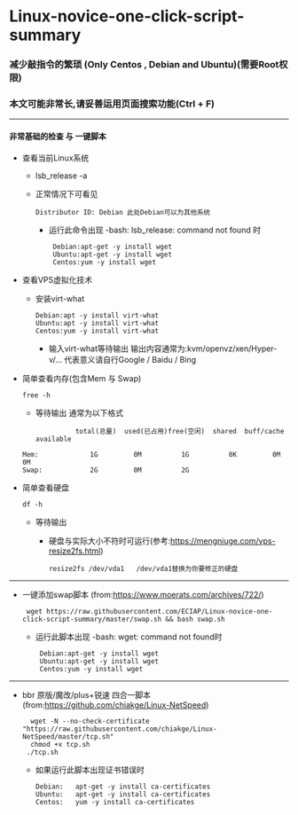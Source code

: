 # Linux-novice-one-click-script-summary
### 减少敲指令的繁琐  (Only Centos , Debian and Ubuntu)(需要Root权限)
### 本文可能非常长,请妥善运用页面搜索功能(Ctrl + F)
--------------

#### 非常基础的检查 与 一键脚本

* 查看当前Linux系统

  *    lsb_release -a

     * 正常情况下可看见
     
           Distributor ID: Debian 此处Debian可以为其他系统
           
        * 运行此命令出现 -bash: lsb_release: command not found 时 
         
               Debian:apt-get -y install wget
               Ubuntu:apt-get -y install wget
               Centos:yum -y install wget
                           
* 查看VPS虚拟化技术

  * 安装virt-what
   
        Debian:apt -y install virt-what
        Ubuntu:apt -y install virt-what
        Centos:yum -y install virt-what
        
      * 输入virt-what等待输出 输出内容通常为:kvm/openvz/xen/Hyper-v/... 代表意义请自行Google / Baidu / Bing 
      
* 简单查看内存(包含Mem 与 Swap)
  
      free -h
      
     * 等待输出 通常为以下格式
                  
                     total(总量)  used(已占用)free(空闲)  shared  buff/cache   available
      Mem:             1G         0M          1G          0K         0M          0M
      Swap:            2G         0M          2G

* 简单查看硬盘

      df -h
      
     * 等待输出
     
       * 硬盘与实际大小不符时可运行(参考:https://mengniuge.com/vps-resize2fs.html) 
     
             resize2fs /dev/vda1   /dev/vda1替换为你要修正的硬盘
     

--------------

* 一键添加swap脚本 (from:https://www.moerats.com/archives/722/)
  
       wget https://raw.githubusercontent.com/ECIAP/Linux-novice-one-click-script-summary/master/swap.sh && bash swap.sh
    
     * 运行此脚本出现 -bash: wget: command not found时
    
            Debian:apt-get -y install wget
            Ubuntu:apt-get -y install wget
            Centos:yum -y install wget
      
---------------
    
  * bbr 原版/魔改/plus+锐速 四合一脚本 (from:https://github.com/chiakge/Linux-NetSpeed)
   
          wget -N --no-check-certificate "https://raw.githubusercontent.com/chiakge/Linux-NetSpeed/master/tcp.sh"
          chmod +x tcp.sh
         ./tcp.sh
    
    * 如果运行此脚本出现证书错误时
    
          Debian:   apt-get -y install ca-certificates
          Ubuntu:   apt-get -y install ca-certificates
          Centos:   yum -y install ca-certificates
